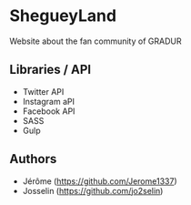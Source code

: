 # ShegueyLand

Website about the fan community of GRADUR

## Libraries / API

* Twitter API
* Instagram aPI
* Facebook API
* SASS
* Gulp

## Authors

* Jérôme (https://github.com/Jerome1337)
* Josselin (https://github.com/jo2selin)
